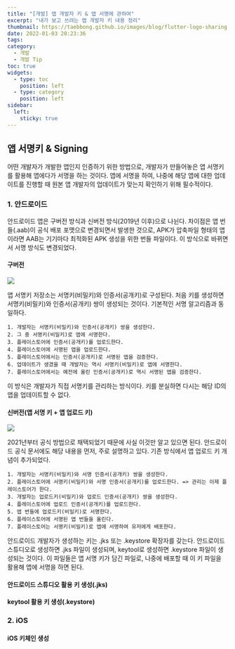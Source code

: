 ```yaml
---
title: "[개발] 앱 개발자 키 & 앱 서명에 관하여"
excerpt: "내가 보고 쓰려는 앱 개발자 키 내용 정리"
thumbnail: https://taebbong.github.io/images/blog/flutter-logo-sharing.png
date: 2022-01-03 20:23:36
tags:
category:
  - 개발
  - 개발 Tip
toc: true
widgets:
  - type: toc
    position: left
  - type: category
    position: left
sidebar:
  left:
    sticky: true
---
```


## 앱 서명키 & Signing

어떤 개발자가 개발한 앱인지 인증하기 위한 방법으로, 개발자가 만들어놓은 앱 서명키를 활용해 앱에다가 서명을 하는 것이다.
앱에 서명을 하여, 나중에 해당 앱에 대한 업데이트를 진행할 때 원본 앱 개발자의 업데이트가 맞는지 확인하기 위해 필수적이다.


### 1. 안드로이드

안드로이드 앱은 구버전 방식과 신버전 방식(2019년 이후)으로 나뉜다. 차이점은 앱 번들(.aab)이 공식 배포 포맷으로 변경되면서 발생한 것으로, APK가 압축파일 형태의 앱이라면 AAB는 기기마다 최적화된 APK 생성을 위한 번들 파일이다. 이 방식으로 바뀌면서 서명 방식도 변경되었다.

#### 구버전

![](https://developer.android.com/studio/images/publish/appsigning_selfmanagediagram_2x.png?hl=ko)

앱 서명키 저장소는 서명키(비밀키)와 인증서(공개키)로 구성된다. 처음 키를 생성하면 서명키(비밀키)와 인증서(공개키) 쌍이 생성되는 것이다. 기본적인 서명 알고리즘과 동일하다.

```
1. 개발자는 서명키(비밀키)와 인증서(공개키) 쌍을 생성한다.
2. 그 중 서명키(비밀키)로 앱에 서명한다.
3. 플레이스토어에 인증서(공개키)를 업로드한다.
4. 플레이스토어에 서명된 앱을 업로드한다.
5. 플레이스토어에서는 인증서(공개키)로 서명된 앱을 검증한다.
6. 업데이트가 생겼을 때 개발자는 역시 서명키(비밀키)로 앱에 서명한다.
7. 플레이스토어에서는 예전에 올린 인증서(공개키)로 역시 서명된 앱을 검증한다.
```

이 방식은 개발자가 직접 서명키를 관리하는 방식이다. 키를 분실하면 다시는 해당 ID의 앱을 업데이트할 수 없다.

#### 신버전(앱 서명 키 + 앱 업로드 키)

![](https://developer.android.com/studio/images/publish/appsigning_googleplayappsigningdiagram_2x.png?hl=ko)

2021년부터 공식 방법으로 채택되었기 때문에 사실 이것만 알고 있으면 된다. 안드로이드 공식 문서에도 해당 내용을 먼저, 주로 설명하고 있다.
기존 방식에서 앱 업로드 키 개념이 추가되었다.

```
1. 개발자는 서명키(비밀키)와 서명 인증서(공개키) 쌍을 생성한다.
2. 플레이스토어에 서명키(비밀키)와 서명 인증서(공개키)를 업로드한다. => 관리는 이제 플레이스토어가 한다.
3. 개발자는 업로드키(비밀키)와 업로드 인증서(공개키) 쌍을 생성한다.
4. 플레이스토어에 업로드 인증서(공개키)를 업로드한다.
5. 앱 번들에 업로드키(비밀키)로 서명한다.
6. 플레이스토어에 서명된 앱 번들을 올린다.
7. 플레이스토어는 서명키(비밀키)로 앱에 서명하여 유저에게 배포한다.
```

안드로이드 개발자가 생성하는 키는 .jks 또는 .keystore 확장자를 갖는다.
안드로이드 스튜디오로 생성하면 .jks 파일이 생성되며, keytool로 생성하면 .keystore 파일이 생성되는 것이다.
이 파일들은 앱 서명 키가 담긴 파일로, 나중에 배포할 때 이 키 파일을 활용해 앱에 서명을 하면 된다.

#### 안드로이드 스튜디오 활용 키 생성(.jks)

#### keytool 활용 키 생성(.keystore)

### 2. iOS

#### iOS 키체인 생성
